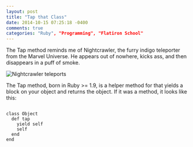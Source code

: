 ```yaml
---
layout: post
title: "Tap that Class"
date: 2014-10-15 07:25:18 -0400
comments: true
categories: "Ruby", "Programming", "Flatiron School"
---
```


The Tap method reminds me of Nightcrawler, the furry indigo teleporter from the Marvel Universe. He appears out of nowhere, kicks ass, and then disappears in a puff of smoke. 

![Nightcrawler teleports](http://24.media.tumblr.com/3ffc21146868e5951dd7e686d4fe9cbe/tumblr_mgr6utyoY31qfhq48o9_r2_250.gif)

The Tap method, born in Ruby >= 1.9, is a helper method for that yields a block on your object and returns the object. If it was a method, it looks like this:

<pre><code>
class Object
  def tap
    yield self
    self
  end
end
</code></pre>